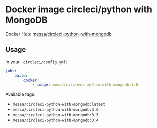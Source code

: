 Docker image circleci/python with MongoDB
=========================================

Docker Hub: [messa/circleci-python-with-mongodb](https://hub.docker.com/r/messa/circleci-python-with-mongodb/)

Usage
-----

In your `.circleci/config.yml`:

```yaml
jobs:
    build:
        docker:
            - image: messa/circleci-python-with-mongodb:3.6
```

Available tags:

- `messa/circleci-python-with-mongodb:latest`
- `messa/circleci-python-with-mongodb:3.6`
- `messa/circleci-python-with-mongodb:3.5`
- `messa/circleci-python-with-mongodb:3.4`
